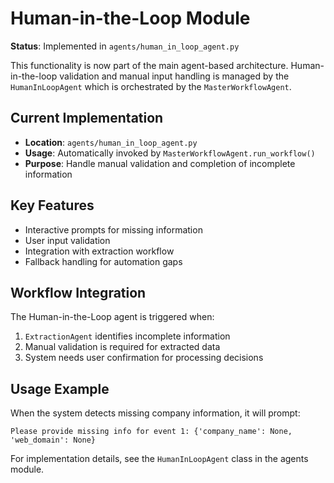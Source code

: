 # Human-in-the-Loop Module

**Status**: Implemented in `agents/human_in_loop_agent.py`

This functionality is now part of the main agent-based architecture. Human-in-the-loop validation and manual input handling is managed by the `HumanInLoopAgent` which is orchestrated by the `MasterWorkflowAgent`.

## Current Implementation

- **Location**: `agents/human_in_loop_agent.py`
- **Usage**: Automatically invoked by `MasterWorkflowAgent.run_workflow()`
- **Purpose**: Handle manual validation and completion of incomplete information

## Key Features

- Interactive prompts for missing information
- User input validation
- Integration with extraction workflow
- Fallback handling for automation gaps

## Workflow Integration

The Human-in-the-Loop agent is triggered when:
1. `ExtractionAgent` identifies incomplete information
2. Manual validation is required for extracted data
3. System needs user confirmation for processing decisions

## Usage Example

When the system detects missing company information, it will prompt:
```
Please provide missing info for event 1: {'company_name': None, 'web_domain': None}
```

For implementation details, see the `HumanInLoopAgent` class in the agents module.
